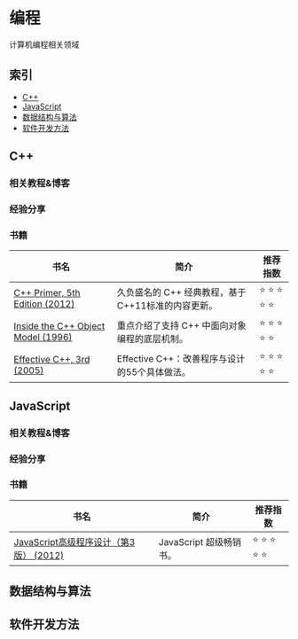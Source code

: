 # 编程

计算机编程相关领域

## 索引

* [C++](#C)
* [JavaScript](#JavaScript)
* [数据结构与算法](#数据结构与算法)
* [软件开发方法](#软件开发方法)


## C++

### 相关教程&博客

### 经验分享

### 书籍

| 书名  | 简介 | 推荐指数 |
| ------------- | ------------- | ------------- |
| 	[C++ Primer, 5th Edition (2012)](http://libgen.rs/search.php?req=c%2B%2B+primer+5th&lg_topic=libgen&open=0&view=simple&res=25&phrase=1&column=def)  | 久负盛名的 C++ 经典教程，基于C++11标准的内容更新。  | :star: :star: :star: :star: :star:|
| 	[Inside the C++ Object Model (1996)](http://libgen.rs/search.php?req=inside+c%2B%2B+object+model&open=0&res=25&view=simple&phrase=1&column=def) | 重点介绍了支持 C++ 中面向对象编程的底层机制。 | :star: :star: :star: :star: :star:|
| 	[Effective C++, 3rd (2005)](http://libgen.rs/search.php?req=%09Effective+C%2B%2B+Third+Edition+55+Specific+Ways+to+Improve+Your+Programs+and+scott&open=0&res=25&view=simple&phrase=1&column=def)  | Effective C++：改善程序与设计的55个具体做法。  | :star: :star: :star: :star: :star:|



## JavaScript

### 相关教程&博客

### 经验分享

### 书籍

| 书名  | 简介 | 推荐指数 |
| ------------- | ------------- | ------------- |
| 	[JavaScript高级程序设计（第3版） (2012)](http://libgen.rs/search.php?req=JavaScript%E9%AB%98%E7%BA%A7%E7%A8%8B%E5%BA%8F%E8%AE%BE%E8%AE%A1%EF%BC%88%E7%AC%AC3%E7%89%88%EF%BC%89&open=0&res=25&view=simple&phrase=1&column=def)  | JavaScript 超级畅销书。  | :star: :star: :star: :star: :star:|


## 数据结构与算法

## 软件开发方法